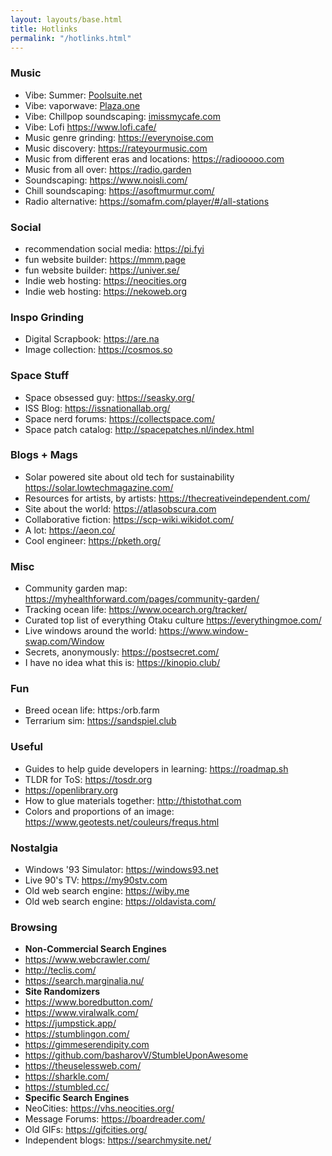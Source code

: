 ```yaml
---
layout: layouts/base.html
title: Hotlinks
permalink: "/hotlinks.html"
---
```


### Music
- Vibe: Summer: [Poolsuite.net](https://Poolsuite.net)
- Vibe: vaporwave: [Plaza.one](https://plaza.one)
- Vibe: Chillpop soundscaping: [imissmycafe.com](https://imissmycafe.com)
- Vibe: Lofi https://www.lofi.cafe/
- Music genre grinding: https://everynoise.com
- Music discovery: https://rateyourmusic.com
- Music from different eras and locations: https://radiooooo.com
- Music from all over: https://radio.garden
- Soundscaping: https://www.noisli.com/
- Chill soundscaping: https://asoftmurmur.com/
- Radio alternative: https://somafm.com/player/#/all-stations

### Social
- recommendation social media: https://pi.fyi
- fun website builder: https://mmm.page
- fun website builder: https://univer.se/
- Indie web hosting: https://neocities.org
- Indie web hosting: https://nekoweb.org
### Inspo Grinding
- Digital Scrapbook: https://are.na
- Image collection: https://cosmos.so

### Space Stuff
- Space obsessed guy: https://seasky.org/
- ISS Blog: https://issnationallab.org/
- Space nerd forums: https://collectspace.com/
- Space patch catalog: http://spacepatches.nl/index.html
### Blogs + Mags
- Solar powered site about old tech for sustainability https://solar.lowtechmagazine.com/
- Resources for artists, by artists: https://thecreativeindependent.com/
- Site about the world: https://atlasobscura.com
- Collaborative fiction: https://scp-wiki.wikidot.com/
- A lot: https://aeon.co/
- Cool engineer: https://pketh.org/
### Misc
- Community garden map: https://myhealthforward.com/pages/community-garden/
- Tracking ocean life: https://www.ocearch.org/tracker/
- Curated top list of everything Otaku culture https://everythingmoe.com/
- Live windows around the world: https://www.window-swap.com/Window
- Secrets, anonymously: https://postsecret.com/
- I have no idea what this is: https://kinopio.club/
### Fun
- Breed ocean life: https:/orb.farm
- Terrarium sim: https://sandspiel.club
### Useful
- Guides to help guide developers in learning: https://roadmap.sh
- TLDR for ToS: https://tosdr.org
- https://openlibrary.org
- How to glue materials together: http://thistothat.com
- Colors and proportions of an image: https://www.geotests.net/couleurs/frequs.html
### Nostalgia
- Windows '93 Simulator: https://windows93.net
- Live 90's TV: https://my90stv.com
- Old web search engine: https://wiby.me  
- Old web search engine: https://oldavista.com/
### Browsing
- **Non-Commercial Search Engines**
- https://www.webcrawler.com/
- http://teclis.com/
- https://search.marginalia.nu/
- **Site Randomizers**
- https://www.boredbutton.com/
- https://www.viralwalk.com/
- https://jumpstick.app/
- https://stumblingon.com/
- https://gimmeserendipity.com
- https://github.com/basharovV/StumbleUponAwesome
- https://theuselessweb.com/
- https://sharkle.com/
- https://stumbled.cc/
- **Specific Search Engines**
- NeoCities: https://vhs.neocities.org/
- Message Forums: https://boardreader.com/
- Old GIFs: https://gifcities.org/
- Independent blogs:  https://searchmysite.net/
